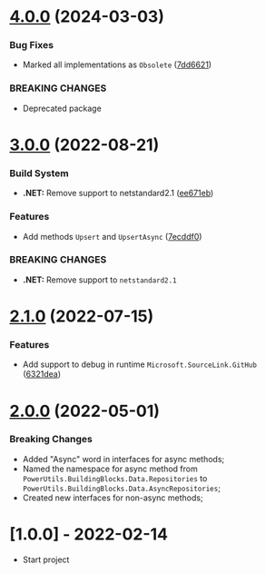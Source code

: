 # [4.0.0](https://github.com/TechNobre/PowerUtils.BuildingBlocks.Domain.Data/compare/v3.0.0...v4.0.0) (2024-03-03)


### Bug Fixes

* Marked all implementations as `Obsolete` ([7dd6621](https://github.com/TechNobre/PowerUtils.BuildingBlocks.Domain.Data/commit/7dd6621476bddcc8e2b12eb243a46cc0a0c28e69))


### BREAKING CHANGES

* Deprecated package

# [3.0.0](https://github.com/TechNobre/PowerUtils.BuildingBlocks.Domain.Data/compare/v2.1.0...v3.0.0) (2022-08-21)


### Build System

* **.NET:** Remove support to netstandard2.1 ([ee671eb](https://github.com/TechNobre/PowerUtils.BuildingBlocks.Domain.Data/commit/ee671ebe98066b15559a231610690220399c5652))


### Features

* Add methods `Upsert` and `UpsertAsync` ([7ecddf0](https://github.com/TechNobre/PowerUtils.BuildingBlocks.Domain.Data/commit/7ecddf09d07f58c026e2c44eb81284f483784980))


### BREAKING CHANGES

* **.NET:** Remove support to `netstandard2.1`

# [2.1.0](https://github.com/TechNobre/PowerUtils.BuildingBlocks.Domain.Data/compare/v2.0.0...v2.1.0) (2022-07-15)


### Features

* Add support to debug in runtime `Microsoft.SourceLink.GitHub` ([6321dea](https://github.com/TechNobre/PowerUtils.BuildingBlocks.Domain.Data/commit/6321dea4d013cca05728e800114efdf834c3797b))

# [2.0.0](https://github.com/TechNobre/PowerUtils.BuildingBlocks.Domain.Data/compare/v1.0.0...v2.0.0) (2022-05-01)


### Breaking Changes
* Added "Async" word in interfaces for async methods;
* Named the namespace for async method from `PowerUtils.BuildingBlocks.Data.Repositories` to `PowerUtils.BuildingBlocks.Data.AsyncRepositories`;
* Created new interfaces for non-async methods;




# [1.0.0] - 2022-02-14

* Start project

